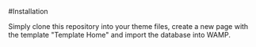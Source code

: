 #Installation

Simply clone this repository into your theme files, create a new page with the template "Template Home" and import the database into WAMP. 


